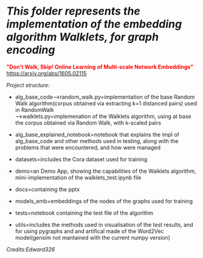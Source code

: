 # *This folder represents the implementation of the embedding algorithm Walklets, for graph encoding*  
**<span style="color:red">"Don't Walk, Skip! Online Learning of Multi-scale Network Embeddings"**</span>  
<https://arxiv.org/abs/1605.02115>

*Project structure:*
- alg_base_code-->random_walk.py=implementation of the base Random Walk algorithm(corpus obtained via extracting k=1 distanced pairs) used in RandomWalk  
	       -->walklets.py=implemenation of the Walklets algorithm, using at base the corpus obtained via Random Walk, with k-scaled pairs  
- alg_base_explained_notebook=notebook that explains the impl of alg_base_code and other methods used in testing, along with the problems that were encountered, and how were managed
- datasets=includes the Cora dataset used for training

- demo=an Demo App, showing the capabilities of the Walklets algorithm, mini-implementation of the walklets_test.ipynb file
- docs=containing the pptx
- models_emb=embeddings of the nodes of the graphs used for training
- tests=notebook containing the test file of the algorithm
- utils=includes the methods used in visualisation of the test results, and for using pygraphs and and artifical made of the Word2Vec model(gensim not mantained with the current numpy version)

*Credits:Edward326*
